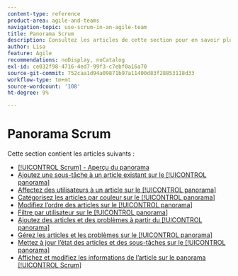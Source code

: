 ```yaml
---
content-type: reference
product-area: agile-and-teams
navigation-topic: use-scrum-in-an-agile-team
title: Panorama Scrum
description: Consultez les articles de cette section pour en savoir plus sur l’utilisation du panneau Scrum dans Workfront.
author: Lisa
feature: Agile
recommendations: noDisplay, noCatalog
exl-id: ce032f98-4716-4ed7-99f3-c7ebf0a16a70
source-git-commit: 752caa1d94a09871b97a11400d83f28853118d33
workflow-type: tm+mt
source-wordcount: '108'
ht-degree: 9%

---
```


# Panorama Scrum

Cette section contient les articles suivants :

* [[!UICONTROL Scrum] - Aperçu du panorama](../../../agile/use-scrum-in-an-agile-team/scrum-board/scrum-board-overview.md)
* [Ajoutez une sous-tâche à un article existant sur le [!UICONTROL panorama]](../../../agile/use-scrum-in-an-agile-team/scrum-board/add-a-subtask-to-an-existing-story-scrum.md)
* [ Affectez des utilisateurs à un article sur le [!UICONTROL panorama]](../../../agile/use-scrum-in-an-agile-team/scrum-board/assign-users-to-a-story-scrum.md)
* [ Catégorisez les articles par couleur sur le [!UICONTROL panorama]](../../../agile/use-scrum-in-an-agile-team/scrum-board/categorize-stories-by-color.md)
* [Modifiez l’ordre des articles sur le [!UICONTROL panorama]](../../../agile/use-scrum-in-an-agile-team/scrum-board/change-order-of-stories.md)
* [ Filtre par utilisateur sur le [!UICONTROL panorama]](../../../agile/use-scrum-in-an-agile-team/scrum-board/filter-by-user-scrum-board.md)
* [ Ajoutez des articles et des problèmes à partir du [!UICONTROL panorama]](../../../agile/use-scrum-in-an-agile-team/scrum-board/add-story-from-scrum-board.md)
* [Gérez les articles et les problèmes sur le [!UICONTROL panorama]](../../../agile/use-scrum-in-an-agile-team/scrum-board/manage-scrum-board.md)
* [Mettez à jour l’état des articles et des sous-tâches sur le [!UICONTROL panorama]](../../../agile/use-scrum-in-an-agile-team/scrum-board/update-status-of-stories-and-subtasks.md)
* [Affichez et modifiez les informations de l’article sur le panorama [!UICONTROL Scrum]](../../../agile/use-scrum-in-an-agile-team/scrum-board/view-and-edit-story-info.md)
